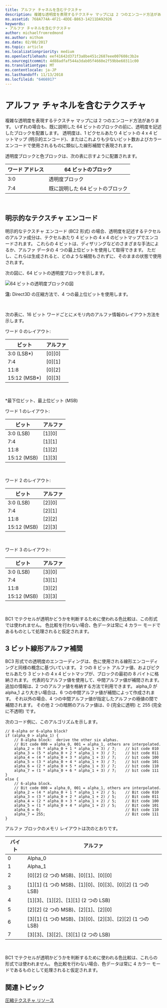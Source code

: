 ```yaml
---
title: アルファ チャネルを含むテクスチャ
description: 複雑な透明度を表現するテクスチャ マップには 2 つのエンコード方法があります。
ms.assetid: 768A774A-4F21-4DDE-B863-14211DA92926
keywords:
- アルファ チャネルを含むテクスチャ
author: michaelfromredmond
ms.author: mithom
ms.date: 02/08/2017
ms.topic: article
ms.localizationpriority: medium
ms.openlocfilehash: eef41642d371f3a8be451c2687eee007608c3b2e
ms.sourcegitcommit: 4d88adfaf544a3dab05f4660e2f59bbe60311c00
ms.translationtype: MT
ms.contentlocale: ja-JP
ms.lasthandoff: 11/13/2018
ms.locfileid: "6466917"
---
```

# <a name="textures-with-alpha-channels"></a>アルファ チャネルを含むテクスチャ


複雑な透明度を表現するテクスチャ マップには 2 つのエンコード方法があります。 いずれの場合も、既に説明した 64 ビットのブロックの前に、透明度を記述したブロックを配置します。 透明度は、1 ピクセルあたり 4 ビットの 4 x 4 ビットマップ (明示的エンコード)、またはこれよりも少ないビット数およびカラー エンコードで使用されるものに類似した線形補間で表現されます。

透明度ブロックと色ブロックは、次の表に示すように配置されます。

| ワード アドレス | 64 ビットのブロック                      |
|--------------|-----------------------------------|
| 3:0          | 透明度ブロック                |
| 7:4          | 既に説明した 64 ビットのブロック |

 

## <a name="span-idexplicit-texture-encodingspanspan-idexplicit-texture-encodingspanspan-idexplicit-texture-encodingspanexplicit-texture-encoding"></a><span id="Explicit-Texture-Encoding"></span><span id="explicit-texture-encoding"></span><span id="EXPLICIT-TEXTURE-ENCODING"></span>明示的なテクスチャ エンコード


明示的なテクスチャ エンコード (BC2 形式) の場合、透明度を記述するテクセルのアルファ成分は、テクセルあたり 4 ビットの 4 x 4 のビットマップでエンコードされます。 これらの 4 ビットは、ディザリングなどのさまざまな手法によるか、アルファ データの 4 つの最上位ビットを使用して取得できます。 ただし、これらは生成されると、どのような補間もされずに、そのままの状態で使用されます。

次の図に、64 ビットの透明度ブロックを示します。

![64 ビットの透明度ブロックの図](images/colors4.png)

**注:**  Direct3D の圧縮方法で、4 つの最上位ビットを使用します。

 

次の表に、16 ビット ワードごとにメモリ内のアルファ情報のレイアウト方法を示します。

ワード 0 のレイアウト:

| ビット          | アルファ      |
|---------------|------------|
| 3:0 (LSB\*)   | \[0\]\[0\] |
| 7:4           | \[0\]\[1\] |
| 11:8          | \[0\]\[2\] |
| 15:12 (MSB\*) | \[0\]\[3\] |

 

\*最下位ビット、最上位ビット (MSB)

ワード 1 のレイアウト:

| ビット        | アルファ      |
|-------------|------------|
| 3:0 (LSB)   | \[1\]\[0\] |
| 7:4         | \[1\]\[1\] |
| 11:8        | \[1\]\[2\] |
| 15:12 (MSB) | \[1\]\[3\] |

 

ワード 2 のレイアウト:

| ビット        | アルファ      |
|-------------|------------|
| 3:0 (LSB)   | \[2\]\[0\] |
| 7:4         | \[2\]\[1\] |
| 11:8        | \[2\]\[2\] |
| 15:12 (MSB) | \[2\]\[3\] |

 

ワード 3 のレイアウト:

| ビット        | アルファ      |
|-------------|------------|
| 3:0 (LSB)   | \[3\]\[0\] |
| 7:4         | \[3\]\[1\] |
| 11:8        | \[3\]\[2\] |
| 15:12 (MSB) | \[3\]\[3\] |

 

BC1 でテクセルが透明かどうかを判断するために使われる色比較は、この形式では使われません。 色比較を行わない場合、色データは常に 4 カラー モードであるものとして処理されると仮定されます。

## <a name="span-idthree-bit-linear-alpha-interpolationspanspan-idthree-bit-linear-alpha-interpolationspanspan-idthree-bit-linear-alpha-interpolationspanthree-bit-linear-alpha-interpolation"></a><span id="Three-Bit-Linear-Alpha-Interpolation"></span><span id="three-bit-linear-alpha-interpolation"></span><span id="THREE-BIT-LINEAR-ALPHA-INTERPOLATION"></span>3 ビット線形アルファ補間


BC3 形式での透明度のエンコーディングは、色に使用される線形エンコーディングと同様の概念に基づいています。 2 つの 8 ビット アルファ値、およびピクセルあたり 3 ビットの 4 x 4 ビットマップが、ブロックの最初の 8 バイトに格納されます。 代表的なアルファ値を使用して、中間アルファ値が補間されます。 追加の情報は、2 つのアルファ値を格納する方法で利用できます。 alpha\_0 が alpha\_1 より大きい場合は、6 つの中間アルファ値が補間によって作成されます。 それ以外の場合、4 つの中間アルファ値が指定したアルファの極値の間で補間されます。 その他 2 つの暗黙のアルファ値は、0 (完全に透明) と 255 (完全に不透明) です。

次のコード例に、このアルゴリズムを示します。

```
// 8-alpha or 6-alpha block?    
if (alpha_0 > alpha_1) {    
    // 8-alpha block:  derive the other six alphas.    
    // Bit code 000 = alpha_0, 001 = alpha_1, others are interpolated.
    alpha_2 = (6 * alpha_0 + 1 * alpha_1 + 3) / 7;    // bit code 010
    alpha_3 = (5 * alpha_0 + 2 * alpha_1 + 3) / 7;    // bit code 011
    alpha_4 = (4 * alpha_0 + 3 * alpha_1 + 3) / 7;    // bit code 100
    alpha_5 = (3 * alpha_0 + 4 * alpha_1 + 3) / 7;    // bit code 101
    alpha_6 = (2 * alpha_0 + 5 * alpha_1 + 3) / 7;    // bit code 110
    alpha_7 = (1 * alpha_0 + 6 * alpha_1 + 3) / 7;    // bit code 111  
}    
else {  
    // 6-alpha block.    
    // Bit code 000 = alpha_0, 001 = alpha_1, others are interpolated.
    alpha_2 = (4 * alpha_0 + 1 * alpha_1 + 2) / 5;    // Bit code 010
    alpha_3 = (3 * alpha_0 + 2 * alpha_1 + 2) / 5;    // Bit code 011
    alpha_4 = (2 * alpha_0 + 3 * alpha_1 + 2) / 5;    // Bit code 100
    alpha_5 = (1 * alpha_0 + 4 * alpha_1 + 2) / 5;    // Bit code 101
    alpha_6 = 0;                                      // Bit code 110
    alpha_7 = 255;                                    // Bit code 111
}
```

アルファ ブロックのメモリ レイアウトは次のとおりです。

| バイト | アルファ                                                          |
|------|----------------------------------------------------------------|
| 0    | Alpha\_0                                                       |
| 1    | Alpha\_1                                                       |
| 2    | \[0\]\[2\] (2 つの MSB)、\[0\]\[1\]、\[0\]\[0\]                    |
| 3    | \[1\]\[1\] (1 つの MSB)、\[1\]\[0\]、\[0\]\[3\]、\[0\]\[2\] (1 つの LSB) |
| 4    | \[1\]\[3\]、\[1\]\[2\]、\[1\]\[1\] (2 つの LSB)                    |
| 5    | \[2\]\[2\] (2 つの MSB)、\[2\]\[1\]、\[2\]\[0\]                    |
| 6    | \[3\]\[1\] (1 つの MSB)、\[3\]\[0\]、\[2\]\[3\]、\[2\]\[2\] (1 つの LSB) |
| 7    | \[3\]\[3\]、\[3\]\[2\]、\[3\]\[1\] (2 つの LSB)                    |

 

BC1 でテクセルが透明かどうかを判断するために使われる色比較は、これらの形式では使われません。 色比較を行わない場合、色データは常に 4 カラー モードであるものとして処理されると仮定されます。

## <a name="span-idrelated-topicsspanrelated-topics"></a><span id="related-topics"></span>関連トピック


[圧縮テクスチャ リソース](compressed-texture-resources.md)

 

 




